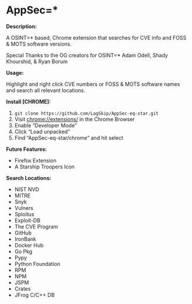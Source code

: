 # AppSec=\*

**Description:**

A OSINT=\* based, Chrome extension that searches for CVE info and FOSS & MOTS software versions.

Special Thanks to the OG creators for OSINT=* Adam Odell, Shady Khourshid, & Ryan Borum

**Usage:**

Highlight and right click CVE numbers or FOSS & MOTS software names and search all relevant locations.


**Install \[CHROME\]:**
1. `git clone https://github.com/LagSkip/AppSec-eq-star.git`
2. Visit <chrome://extensions/> in the Chrome Browser
3. Enable “Developer Mode”
4. Click “Load unpacked”
5. Find “AppSec-eq-star/chrome” and hit select


**Future Features:**
* Firefox Extension
* A Starship Troopers Icon


**Search Locations:**
* NIST NVD
* MITRE
* Snyk
* Vulners
* Sploitus
* Exploit-DB
* The CVE Program
* GitHub
* IronBank
* Docker Hub
* Go Pkg
* Pypy
* Python Foundation
* RPM  
* NPM
* JSPM
* Crates
* JFrog C/C++ DB




